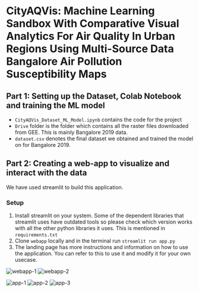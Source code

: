 # CityAQVis: Machine Learning Sandbox With Comparative Visual Analytics For Air Quality In Urban Regions Using Multi-Source Data Bangalore Air Pollution Susceptibility Maps

## Part 1: Setting up the Dataset, Colab Notebook and training the ML model

- `CityAQVis_Dataset_ML_Model.ipynb` contains the code for the project
- `Drive` folder is the folder which contains all the raster files downloaded from GEE. This is mainly Bangalore 2019 data.
- `dataset.csv` denotes the final dataset we obtained and trained the model on for Bangalore 2019.

## Part 2: Creating a web-app to visualize and interact with the data
We have used streamlit to build this application.
### Setup
1. Install streamlit on your system. Some of the dependent libraries that streamlit uses have outdated tools so please check which version works with all the other python libraries it uses. This is mentioned in `requirements.txt`
2. Clone `webapp` locally and in the terminal run `streamlit run app.py`
3. The landing page has more instructions and information on how to use the application. You can refer to this to use it and modify it for your own usecase.

   
![webapp-1](https://github.com/user-attachments/assets/a6fed05e-85f7-416e-910f-b0dcf55cb958)
![webapp-2](https://github.com/user-attachments/assets/cbc13f53-98a4-43b2-8e99-d4f5f6081fb6)

![app-1](https://github.com/user-attachments/assets/cdd16873-55e7-4c82-b251-f66c81d5274e)
![app-2](https://github.com/user-attachments/assets/e749883d-a249-47cb-b02c-ab7b0c8c6317)
![app-3](https://github.com/user-attachments/assets/79c5c2e9-63ca-42d8-a71b-daffde803595)
